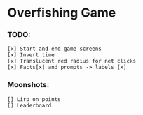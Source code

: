 # Overfishing Game

### TODO:
	[x] Start and end game screens
	[x] Invert time
	[x] Translucent red radius for net clicks
	[x] Facts[x] and prompts -> labels [x] 

### Moonshots:
	[] Lirp on points
	[] Leaderboard
